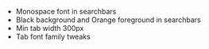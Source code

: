 
* Monospace font in searchbars
* Black background and Orange foreground in searchbars
* Min tab width 300px
* Tab font family tweaks
